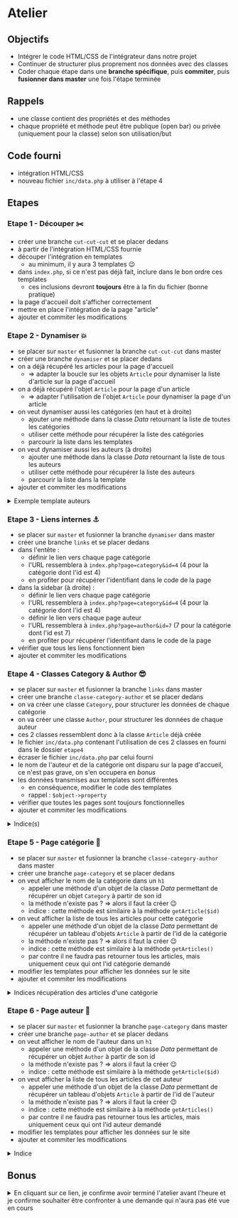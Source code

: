 # Atelier

## Objectifs

- Intégrer le code HTML/CSS de l'intégrateur dans notre projet
- Continuer de structurer plus proprement nos données avec des classes
- Coder chaque étape dans une **branche spécifique**, puis **commiter**, puis **fusionner dans master** une fois l'étape terminée

## Rappels

- une classe contient des propriétés et des méthodes
- chaque propriété et méthode peut être publique (open bar) ou privée (uniquement pour la classe) selon son utilisation/but

## Code fourni

- intégration HTML/CSS
- nouveau fichier `inc/data.php` à utiliser à l'étape 4

## Etapes

### Etape 1 - Découper :scissors:

- créer une branche `cut-cut-cut` et se placer dedans
- à partir de l'intégration HTML/CSS fournie
- découper l'intégration en templates
    - au minimum, il y aura 3 templates :wink:
- dans `index.php`, si ce n'est pas déjà fait, inclure dans le bon ordre ces templates
    - ces inclusions devront **toujours** être à la fin du fichier (bonne pratique)
- la page d'accueil doit s'afficher correctement
- mettre en place l'intégration de la page "article"
- ajouter et commiter les modifications

### Etape 2 - Dynamiser :boom:

- se placer sur `master` et fusionner la branche `cut-cut-cut` dans master
- créer une branche `dynamiser` et se placer dedans
- on a déjà récupéré les articles pour la page d'accueil
    - => adapter la boucle sur les objets `Article` pour dynamiser la liste d'article sur la page d'accueil
- on a déjà récupéré l'objet `Article` pour la page d'un article
    - => adapter l'utilisation de l'objet `Article` pour dynamiser la page d'un article
- on veut dynamiser aussi les catégories (en haut et à droite)
    - ajouter une méthode dans la classe _Data_ retournant la liste de toutes les catégories
    - utiliser cette méthode pour récupérer la liste des catégories
    - parcourir la liste dans les templates
- on veut dynamiser aussi les auteurs (à droite)
    - ajouter une méthode dans la classe _Data_ retournant la liste de tous les auteurs
    - utiliser cette méthode pour récupérer la liste des auteurs
    - parcourir la liste dans la template
- ajouter et commiter les modifications

<details><summary>Exemple template auteurs</summary>

```html
<!-- Auteurs: https://getbootstrap.com/docs/4.1/components/card/#list-groups -->
<div class="card">
<h3 class="card-header">Auteurs</h3>
<ul class="list-group list-group-flush">
    <?php foreach ($authors as $authorId=>$authorName) : ?>
    <li class="list-group-item"><?= $authorName ?></li>
    <?php endforeach; ?>
</ul>
</div>
```

</details>

### Etape 3 - Liens internes :anchor:

- se placer sur `master` et fusionner la branche `dynamiser` dans master
- créer une branche `links` et se placer dedans
- dans l'entête :
  - définir le lien vers chaque page catégorie
  - l'URL ressemblera à `index.php?page=category&id=4` (4 pour la catégorie dont l'id est 4)
  - en profiter pour récupérer l'identifiant dans le code de la page
- dans la sidebar (à droite) :
  - définir le lien vers chaque page catégorie
  - l'URL ressemblera à `index.php?page=category&id=4` (4 pour la catégorie dont l'id est 4)
  - définir le lien vers chaque page auteur
  - l'URL ressemblera à `index.php?page=author&id=7` (7 pour la catégorie dont l'id est 7)
  - en profiter pour récupérer l'identifiant dans le code de la page
- vérifier que tous les liens fonctionnent bien
- ajouter et commiter les modifications

### Etape 4 - Classes Category & Author :sunglasses:

- se placer sur `master` et fusionner la branche `links` dans master
- créer une branche `classe-category-author` et se placer dedans
- on va créer une classe `Category`, pour structurer les données de chaque catégorie
- on va créer une classe `Author`, pour structurer les données de chaque auteur
- ces 2 classes ressemblent donc à la classe `Article` déjà créée
- le fichier `inc/data.php` contenant l'utilisation de ces 2 classes en fourni dans le dossier `etape4`
- écraser le fichier `inc/data.php` par celui fourni
- le nom de l'auteur et de la catégorie ont disparu sur la page d'accueil, ce n'est pas grave, on s'en occupera en _bonus_
- les données transmises aux templates sont différentes
  - en conséquence, modifier le code des templates
  - rappel : `$object->property`
- vérifier que toutes les pages sont toujours fonctionnelles
- ajouter et commiter les modifications

<details><summary>Indice(s)</summary>

- il faudra coder un ou des paramètre(s) optionnel(s) au constructeur afin de déterminer la valeur de la ou les propriété(s)

</details>

### Etape 5 - Page catégorie :doughnut:

- se placer sur `master` et fusionner la branche `classe-category-author` dans master
- créer une branche `page-category` et se placer dedans
- on veut afficher le nom de la catégorie dans un `h1`
  - appeler une méthode d'un objet de la classe _Data_ permettant de récupérer un objet `Category` à partir de son id
  - la méthode n'existe pas ? => alors il faut la créer :wink:
  - indice : cette méthode est similaire à la méthode `getArticle($id)`
- on veut afficher la liste de tous les articles pour cette catégorie
  - appeler une méthode d'un objet de la classe _Data_ permettant de récupérer un tableau d'objets `Article` à partir de l'id de la catégorie
  - la méthode n'existe pas ? => alors il faut la créer :wink:
  - indice : cette méthode est similaire à la méthode `getArticles()`
  - par contre il ne faudra pas retourner tous les articles, mais uniquement ceux qui ont l'id catégorie demandé
- modifier les templates pour afficher les données sur le site
- ajouter et commiter les modifications

<details><summary>Indices récupération des articles d'une catégorie</summary>

- on pourrait nommer la méthode : `getArticlesByCategoryId($categoryId)`
- la méthode renverrait un tableau d'objet `Article`

> par contre il ne faudra pas retourner tous les articles, mais uniquement ceux qui ont l'id catégorie demandé

- on peut créer un tableau vide, qu'on remplira des articles de la catégorie
- pour chaque article du site, si l'id de la catégorie correspond à l'id fourni en paramètre, alors ajouter l'article dans le tableau
- à la fin, retourner le tableau

</details>

### Etape 6 - Page auteur :icecream:

- se placer sur `master` et fusionner la branche `page-category` dans master
- créer une branche `page-author` et se placer dedans
- on veut afficher le nom de l'auteur dans un `h1`
  - appeler une méthode d'un objet de la classe _Data_ permettant de récupérer un objet `Author` à partir de son id
  - la méthode n'existe pas ? => alors il faut la créer :wink:
  - indice : cette méthode est similaire à la méthode `getArticle($id)`
- on veut afficher la liste de tous les articles de cet auteur
  - appeler une méthode d'un objet de la classe _Data_ permettant de récupérer un tableau d'objets `Article` à partir de l'id de l'auteur
  - la méthode n'existe pas ? => alors il faut la créer :wink:
  - indice : cette méthode est similaire à la méthode `getArticles()`
  - par contre il ne faudra pas retourner tous les articles, mais uniquement ceux qui ont l'id auteur demandé
- modifier les templates pour afficher les données sur le site
- ajouter et commiter les modifications

<details><summary>Indice</summary>

C'est comme l'étape précédente, mais avec les auteurs au lieu des catégories :wink:

</details>

## Bonus

<details><summary>En cliquant sur ce lien, je confirme avoir terminé l'atelier avant l'heure et je confirme souhaiter être confronter à une demande qui n'aura pas été vue en cours</summary>

### Bonus - Corriger les bugs :fearful:

- se placer sur `master` et fusionner la branche `page-author` dans master
- créer une branche `bugfix-author-category` et se placer dedans
- l'étape 3 a généré des _bugs_ sur la page d'accueil :
  - un numéro apparait en lieu et place de l'auteur :eyes:
  - un numéro apparait en lieu et place de la catégorie :eyes:
- ce ne sont pas vraiment des bugs, mais plutôt des _effets de bords_ (effets indésirables d'une modification du code)
- normalement, on dispose déjà d'un tableau des objets `Category` et d'un tableau des objets `Author`
- en index/clé de ces tableaux, c'est l'id correspondant
- en valeur des propriétés `author` & `category` des objets `Article`, on a l'id correspondant
- => utiliser l'id de l'objet `Article` pour stipuler à quelle index/clé on souhaite accéder dans le tableau d'objets `Category` / `Author`
- ajouter et commiter les modifications

<details><summary>Indice</summary>

- la clé d'un tableau peut être écrite "en dur" : `$tableau[4]`
- elle peut aussi être définie grâce à une variable : `$tableau[ $id ]`
- et donc elle peut aussi être définie grâce à une propriété d'un objet : `$tableau[ $object->property ]`

</details>

### Mega Bonus - Class App :bulb:

- se placer sur `master` et fusionner la branche `bugfix-author-category` dans master
- créer une branche `classe-app` et se placer dedans
- il nous reste du code "procédural" (c'est-à-dire qui n'est pas dans un objet) dans `index.php`
- on va donc créer une classe `App` qui va reprendre ce qu'il y a dans `index.php`

#### Déclarer la classe

- créer une classe `App`
- déclarer les propriétés :
  - `data` qui contient un objet de la classe _Data_
  - `templateName` qui contient le nom de la template à afficher
- déclarer un constructeur
  - qui s'occupera d'initialiser les propriétés
- déclarer une méthode `run()`
  - qui s'occupera d'afficher la bonne page selon le paramètre d'URL `"page"`

#### Transferts

- dans le code de `index.php`, il ne doit plus rester que :
  - les inclusions des classes
  - la création d'une instance de la classe _App_
  - l'appel à la méthode `run()`
- coder le constructeur de _App_ afin qu'il initialise les propriétés
- coder la méthode `run` de _App_ afin qu'elle gère le code de chaque page du site
- toutes les pages doivent fonctionner comme avant

#### Décomposer

- dans la méthode `run()` de la classe _App_, il y a actuellement le code de TOUTES les pages
- on va décomposer :
  - créer une méthode par "page"
  - y placer la code de chaque page
  - dans la méthode `run`, appeler la bonne méthode selon la page à afficher

#### Fini !

- ajouter et commiter les modifications :tada:

### Bonus _je m'occupe_ - Améliorations

- se placer sur `master` et fusionner la branche `classe-app` dans master
- créer une branche `mes-ameliorations-a-moi` et se placer dedans
- il y a encore pleins de choses qui pourraient être améliorées
- on te laisse effectuer ces améliorations :wink:
- ajouter et commiter les modifications

</details>
